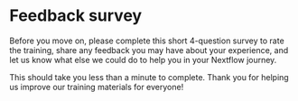 # Feedback survey

Before you move on, please complete this short 4-question survey to rate the training, share any feedback you may have about your experience, and let us know what else we could do to help you in your Nextflow journey.

This should take you less than a minute to complete. Thank you for helping us improve our training materials for everyone!

<div data-tf-live="01JWWJP7GKFMSDV16VEDVCKM6G"></div><script src="//embed.typeform.com/next/embed.js"></script>
